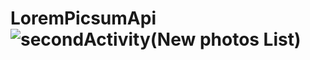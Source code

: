 # LoremPicsumApi![secondActivity(New photos List)](https://user-images.githubusercontent.com/81583283/232146877-17643a15-fe68-47fb-865a-476abe6ede7c.png)
